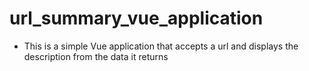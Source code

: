 # url_summary_vue_application

- This is a simple Vue application that accepts a url and displays the description from the data it returns

